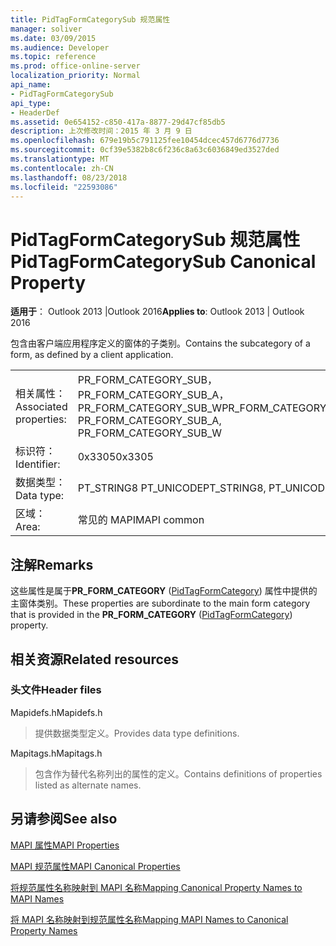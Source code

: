 ```yaml
---
title: PidTagFormCategorySub 规范属性
manager: soliver
ms.date: 03/09/2015
ms.audience: Developer
ms.topic: reference
ms.prod: office-online-server
localization_priority: Normal
api_name:
- PidTagFormCategorySub
api_type:
- HeaderDef
ms.assetid: 0e654152-c850-417a-8877-29d47cf85db5
description: 上次修改时间：2015 年 3 月 9 日
ms.openlocfilehash: 679e19b5c791125fee10454dcec457d6776d7736
ms.sourcegitcommit: 0cf39e5382b8c6f236c8a63c6036849ed3527ded
ms.translationtype: MT
ms.contentlocale: zh-CN
ms.lasthandoff: 08/23/2018
ms.locfileid: "22593086"
---
```

# <a name="pidtagformcategorysub-canonical-property"></a><span data-ttu-id="188dd-103">PidTagFormCategorySub 规范属性</span><span class="sxs-lookup"><span data-stu-id="188dd-103">PidTagFormCategorySub Canonical Property</span></span>

  
  
<span data-ttu-id="188dd-104">**适用于**： Outlook 2013 |Outlook 2016</span><span class="sxs-lookup"><span data-stu-id="188dd-104">**Applies to**: Outlook 2013 | Outlook 2016</span></span> 
  
<span data-ttu-id="188dd-105">包含由客户端应用程序定义的窗体的子类别。</span><span class="sxs-lookup"><span data-stu-id="188dd-105">Contains the subcategory of a form, as defined by a client application.</span></span> 
  
|||
|:-----|:-----|
|<span data-ttu-id="188dd-106">相关属性：</span><span class="sxs-lookup"><span data-stu-id="188dd-106">Associated properties:</span></span>  <br/> |<span data-ttu-id="188dd-107">PR_FORM_CATEGORY_SUB，PR_FORM_CATEGORY_SUB_A，PR_FORM_CATEGORY_SUB_W</span><span class="sxs-lookup"><span data-stu-id="188dd-107">PR_FORM_CATEGORY_SUB, PR_FORM_CATEGORY_SUB_A, PR_FORM_CATEGORY_SUB_W</span></span>  <br/> |
|<span data-ttu-id="188dd-108">标识符：</span><span class="sxs-lookup"><span data-stu-id="188dd-108">Identifier:</span></span>  <br/> |<span data-ttu-id="188dd-109">0x3305</span><span class="sxs-lookup"><span data-stu-id="188dd-109">0x3305</span></span>  <br/> |
|<span data-ttu-id="188dd-110">数据类型：</span><span class="sxs-lookup"><span data-stu-id="188dd-110">Data type:</span></span>  <br/> |<span data-ttu-id="188dd-111">PT_STRING8 PT_UNICODE</span><span class="sxs-lookup"><span data-stu-id="188dd-111">PT_STRING8, PT_UNICODE</span></span>  <br/> |
|<span data-ttu-id="188dd-112">区域：</span><span class="sxs-lookup"><span data-stu-id="188dd-112">Area:</span></span>  <br/> |<span data-ttu-id="188dd-113">常见的 MAPI</span><span class="sxs-lookup"><span data-stu-id="188dd-113">MAPI common</span></span>  <br/> |
   
## <a name="remarks"></a><span data-ttu-id="188dd-114">注解</span><span class="sxs-lookup"><span data-stu-id="188dd-114">Remarks</span></span>

<span data-ttu-id="188dd-115">这些属性是属于**PR_FORM_CATEGORY** ([PidTagFormCategory](pidtagformcategory-canonical-property.md)) 属性中提供的主窗体类别。</span><span class="sxs-lookup"><span data-stu-id="188dd-115">These properties are subordinate to the main form category that is provided in the **PR_FORM_CATEGORY** ([PidTagFormCategory](pidtagformcategory-canonical-property.md)) property.</span></span> 
  
## <a name="related-resources"></a><span data-ttu-id="188dd-116">相关资源</span><span class="sxs-lookup"><span data-stu-id="188dd-116">Related resources</span></span>

### <a name="header-files"></a><span data-ttu-id="188dd-117">头文件</span><span class="sxs-lookup"><span data-stu-id="188dd-117">Header files</span></span>

<span data-ttu-id="188dd-118">Mapidefs.h</span><span class="sxs-lookup"><span data-stu-id="188dd-118">Mapidefs.h</span></span>
  
> <span data-ttu-id="188dd-119">提供数据类型定义。</span><span class="sxs-lookup"><span data-stu-id="188dd-119">Provides data type definitions.</span></span>
    
<span data-ttu-id="188dd-120">Mapitags.h</span><span class="sxs-lookup"><span data-stu-id="188dd-120">Mapitags.h</span></span>
  
> <span data-ttu-id="188dd-121">包含作为替代名称列出的属性的定义。</span><span class="sxs-lookup"><span data-stu-id="188dd-121">Contains definitions of properties listed as alternate names.</span></span>
    
## <a name="see-also"></a><span data-ttu-id="188dd-122">另请参阅</span><span class="sxs-lookup"><span data-stu-id="188dd-122">See also</span></span>



[<span data-ttu-id="188dd-123">MAPI 属性</span><span class="sxs-lookup"><span data-stu-id="188dd-123">MAPI Properties</span></span>](mapi-properties.md)
  
[<span data-ttu-id="188dd-124">MAPI 规范属性</span><span class="sxs-lookup"><span data-stu-id="188dd-124">MAPI Canonical Properties</span></span>](mapi-canonical-properties.md)
  
[<span data-ttu-id="188dd-125">将规范属性名称映射到 MAPI 名称</span><span class="sxs-lookup"><span data-stu-id="188dd-125">Mapping Canonical Property Names to MAPI Names</span></span>](mapping-canonical-property-names-to-mapi-names.md)
  
[<span data-ttu-id="188dd-126">将 MAPI 名称映射到规范属性名称</span><span class="sxs-lookup"><span data-stu-id="188dd-126">Mapping MAPI Names to Canonical Property Names</span></span>](mapping-mapi-names-to-canonical-property-names.md)

